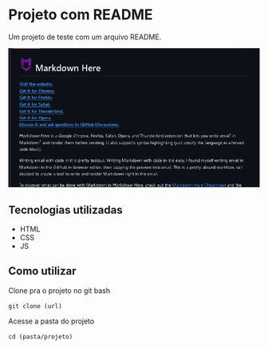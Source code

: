 # Projeto com README
Um projeto de teste com um arquivo README.

<img src="./teste tela 02.gif" alt="gif de teste da tela do projeto xyz">

## Tecnologias utilizadas
- HTML
- CSS
- JS

## Como utilizar

Clone pra o projeto no git bash
```
git clone (url)
```
Acesse a pasta do projeto
```
cd (pasta/projeto)
```